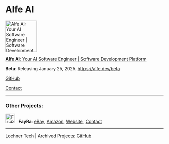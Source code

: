 # Alfe AI

<img src="https://avatars.githubusercontent.com/u/194872969?s=200&v=4" alt="Alfe AI: Your AI Software Engineer | Software Development Platform" width="100">

[**Alfe AI**: Your AI Software Engineer | Software Development Platform](https://alfe.dev)

**Beta**: Releasing January 25, 2025. https://alfe.dev/beta <!-- For Beta, Beta is not going to support enterprise users yet. Enterprise Q2 2025.-->

[GitHub](https://github.com/alfe-ai)

[Contact](mailto:alfe@lochner.tech)

--- 

### Other Projects:

<img src="https://avatars.githubusercontent.com/u/185224928?s=64&v=4" alt="FayRa" width="30"> &nbsp; **FayRa**: <!--[GitHub](https://github.com/fay-ra), --><!--(eCommerce / Logistics) , -->[eBay](https://www.ebay.com/str/fayralogistics), [Amazon](https://www.amazon.com/shops/fayra), [Website](https://fayra.com), [Contact](mailto:support@fayra.com)

--- 

Lochner Tech | Archived Projects: [GitHub](https://github.com/orgs/lochner-arc/repositories)
